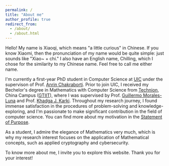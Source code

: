 ```yaml
---
permalink: /
title: "About me"
author_profile: true
redirect_from: 
  - /about/
  - /about.html
---
```


Hello! My name is Xiaoqi, which means "a little curious" in Chinese. If you know Xiaomi, then the pronunciation of my name would be quite simple: just sounds like "Xiao~ + chi." I also have an English name, Chilling, which I chose for the similarity to my Chinese name. Feel free to call me either name.

I'm currently a first-year PhD student in Computer Science at [UIC](https://www.uic.edu/) under the supervison of Prof. [Anrin Chakraborti](https://anrinch.github.io/). Prior to join UIC, I received my Bechelor's degree in Mathematics with Computer Science from [Technion](https://www.technion.ac.il/en/home-2/), China Campus ([GTIIT](https://www.gtiit.edu.cn/en/)), where I was supervised by Prof. [Guillermo Morales-Luna](https://scholar.google.com/citations?user=YXDir_kAAAAJ&hl=en) and Prof. [Khadga J. Karki](https://scholar.google.com/citations?user=txPZAq0AAAAJ&hl=en). Throughout my research journey, I found immense satisfaction in the procedures of problem-solving and knowledge-exploring, and I'm passionate to make significant contribution in the field of computer science. You can find more about my motivation in the [Statement of Purpose](/files/StatementOfPurpose.pdf).

As a student, I admire the elegance of Mathematics very much, which is why my research interest focuses on the application of Mathematical concepts, such as applied cryptography and cybersecurity.

To know more about me, I invite you to explore this website. Thank you for your interest!
